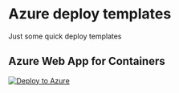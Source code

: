 # Azure deploy templates

Just some quick deploy templates

## Azure Web App for Containers

[![Deploy to Azure](https://aka.ms/deploytoazurebutton)](https://portal.azure.com/#create/Microsoft.Template/uri/https%3A%2F%2Fraw%2Egithubusercontent%2Ecom%2FFrodeHus%2Fazure%2Ddeploy%2Dtemplates%2Fmain%2Ftemplates%2Fdeploy%2Dazure%2Dwebapp%2Dcontainer%2Ejson)